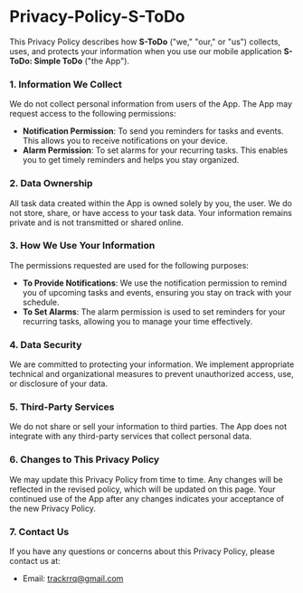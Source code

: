 # Privacy-Policy-S-ToDo

This Privacy Policy describes how **S-ToDo** ("we," "our," or "us") collects, uses, and protects your information when you use our mobile application **S-ToDo: Simple ToDo** ("the App").

### 1. Information We Collect
We do not collect personal information from users of the App. The App may request access to the following permissions:

- **Notification Permission**: To send you reminders for tasks and events. This allows you to receive notifications on your device.
- **Alarm Permission**: To set alarms for your recurring tasks. This enables you to get timely reminders and helps you stay organized.

### 2. Data Ownership
All task data created within the App is owned solely by you, the user. We do not store, share, or have access to your task data. Your information remains private and is not transmitted or shared online.

### 3. How We Use Your Information
The permissions requested are used for the following purposes:

- **To Provide Notifications**: We use the notification permission to remind you of upcoming tasks and events, ensuring you stay on track with your schedule.
- **To Set Alarms**: The alarm permission is used to set reminders for your recurring tasks, allowing you to manage your time effectively.

### 4. Data Security
We are committed to protecting your information. We implement appropriate technical and organizational measures to prevent unauthorized access, use, or disclosure of your data.

### 5. Third-Party Services
We do not share or sell your information to third parties. The App does not integrate with any third-party services that collect personal data.

### 6. Changes to This Privacy Policy
We may update this Privacy Policy from time to time. Any changes will be reflected in the revised policy, which will be updated on this page. Your continued use of the App after any changes indicates your acceptance of the new Privacy Policy.

### 7. Contact Us
If you have any questions or concerns about this Privacy Policy, please contact us at:
- Email: trackrrq@gmail.com
